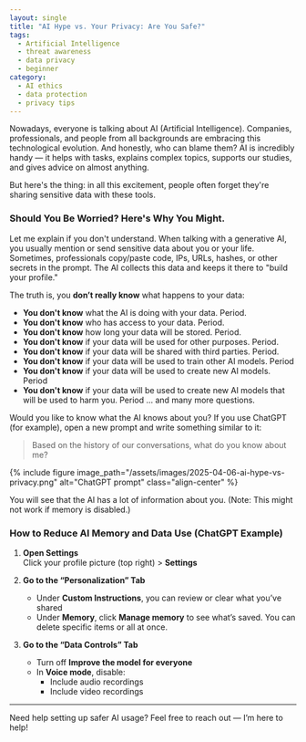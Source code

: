 ```yaml
---
layout: single
title: "AI Hype vs. Your Privacy: Are You Safe?"
tags:
  - Artificial Intelligence
  - threat awareness
  - data privacy
  - beginner
category:
  - AI ethics
  - data protection
  - privacy tips
---
```


Nowadays, everyone is talking about AI (Artificial Intelligence). Companies, professionals, and people from all backgrounds are embracing this technological evolution. And honestly, who can blame them? AI is incredibly handy — it helps with tasks, explains complex topics, supports our studies, and gives advice on almost anything.

But here's the thing: in all this excitement, people often forget they're sharing sensitive data with these tools.

### Should You Be Worried? Here's Why You Might.

Let me explain if you don't understand. When talking with a generative AI, you usually mention or send sensitive data about you or your life. Sometimes, professionals copy/paste code, IPs, URLs, hashes, or other secrets in the prompt. The AI collects this data and keeps it there to "build your profile."

The truth is, you **don’t really know** what happens to your data:

- **You don't know** what the AI is doing with your data. Period.
- **You don't know** who has access to your data. Period.
- **You don't know** how long your data will be stored. Period.
- **You don't know** if your data will be used for other purposes. Period.
- **You don't know** if your data will be shared with third parties. Period.
- **You don't know** if your data will be used to train other AI models. Period
- **You don't know** if your data will be used to create new AI models. Period
- **You don't know** if your data will be used to create new AI models that will be used to harm you. Period
... and many more questions.

Would you like to know what the AI knows about you?
If you use ChatGPT (for example), open a new prompt and write something similar to it:

  > Based on the history of our conversations, what do you know about me?

{% include figure image_path="/assets/images/2025-04-06-ai-hype-vs-privacy.png" alt="ChatGPT prompt" class="align-center" %}

You will see that the AI has a lot of information about you.
(Note: This might not work if memory is disabled.)

### How to Reduce AI Memory and Data Use (ChatGPT Example)

1. **Open Settings**  
   Click your profile picture (top right) > **Settings**

2. **Go to the “Personalization” Tab**  
   - Under **Custom Instructions**, you can review or clear what you’ve shared  
   - Under **Memory**, click **Manage memory** to see what’s saved. You can delete specific items or all at once.

3. **Go to the “Data Controls” Tab**  
   - Turn off **Improve the model for everyone**  
   - In **Voice mode**, disable:
     - Include audio recordings  
     - Include video recordings  

---

Need help setting up safer AI usage? Feel free to reach out — I’m here to help!

